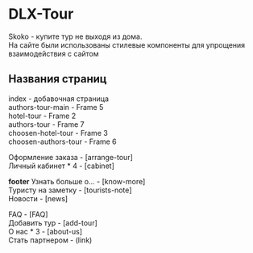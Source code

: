 # DLX-Tour
Skoko - купите тур не выходя из дома.  
На сайте были использованы стилевые компоненты для упрощения взаимодействия с сайтом

## Названия страниц
index - добавочная страница  
	authors-tour-main - Frame 5  
		hotel-tour - Frame 2  
		authors-tour - Frame 7  
			choosen-hotel-tour - Frame 3  
			choosen-authors-tour - Frame 6  

Оформление заказа - [arrange-tour]  
Личный кабинет * 4 - [cabinet]  

**footer**
Узнать больше о... - [know-more]  
Туристу на заметку - [tourists-note]  
Новости - [news]  

FAQ - [FAQ]  
Добавить тур  - [add-tour]  
О нас * 3 - [about-us]  
Стать партнером - (link)  